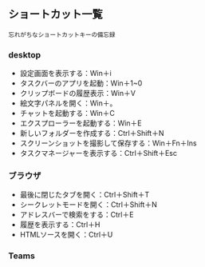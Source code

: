 ## ショートカット一覧
    忘れがちなショートカットキーの備忘録
### desktop
* 設定画面を表示する：Win＋i
* タスクバーのアプリを起動：Win＋1~0
* クリップボードの履歴表示：Win＋V
* 絵文字パネルを開く：Win＋。
* チャットを起動する：Win＋C
* エクスプローラーを起動する：Win＋E
* 新しいフォルダーを作成する：Ctrl＋Shift＋N
* スクリーンショットを撮影して保存する：Win＋Fn＋Ins
* タスクマネージャーを表示する：Ctrl＋Shift＋Esc
### ブラウザ
* 最後に閉じたタブを開く：Ctrl＋Shift＋T
* シークレットモードを開く：Ctrl＋Shift＋N
* アドレスバーで検索をする：Ctrl＋E
* 履歴を表示する：Ctrl＋H
* HTMLソースを開く：Ctrl＋U
### Teams